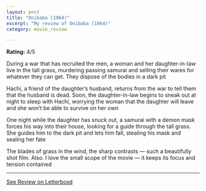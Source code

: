 ```yaml
---
layout: post
title: "Onibaba (1964)"
excerpt: "My review of Onibaba (1964)"
category: movie_review

---
```


**Rating:** 4/5

During a war that has recruited the men, a woman and her daughter-in-law live in the tall grass, murdering passing samurai and selling their wares for whatever they can get. They dispose of the bodies in a dark pit

Hachi, a friend of the daughter’s husband, returns from the war to tell them that the husband is dead. Soon, the daughter-in-law begins to sneak out at night to sleep with Hachi, worrying the woman that the daughter will leave and she won’t be able to survive on her own

One night while the daughter has snuck out, a samurai with a demon mask forces his way into their house, looking for a guide through the tall grass. She guides him to the dark pit and lets him fall, stealing his mask and sealing her fate

The blades of grass in the wind, the sharp contrasts — such a beautifully shot film. Also. I love the small scope of the movie — it keeps its focus and tension contained

<hr>

[See Review on Letterboxd](https://boxd.it/4kyHK7)
